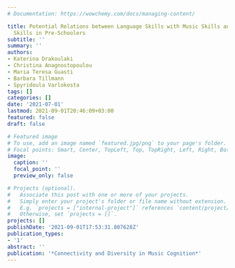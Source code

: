 ```yaml
---
# Documentation: https://wowchemy.com/docs/managing-content/

title: Potential Relations between Language Skills with Music Skills and General Cognitive
  Skills in Pre-Schoolers
subtitle: ''
summary: ''
authors:
- Katerina Drakoulaki
- Christina Anagnostopoulou
- Maria Teresa Guasti
- Barbara Tillmann
- Spyridoula Varlokosta
tags: []
categories: []
date: '2021-07-01'
lastmod: 2021-09-01T20:46:09+03:00
featured: false
draft: false

# Featured image
# To use, add an image named `featured.jpg/png` to your page's folder.
# Focal points: Smart, Center, TopLeft, Top, TopRight, Left, Right, BottomLeft, Bottom, BottomRight.
image:
  caption: ''
  focal_point: ''
  preview_only: false

# Projects (optional).
#   Associate this post with one or more of your projects.
#   Simply enter your project's folder or file name without extension.
#   E.g. `projects = ["internal-project"]` references `content/project/deep-learning/index.md`.
#   Otherwise, set `projects = []`.
projects: []
publishDate: '2021-09-01T17:53:31.807628Z'
publication_types:
- '1'
abstract: ''
publication: '*Connectivity and Diversity in Music Cognition*'
---
```


